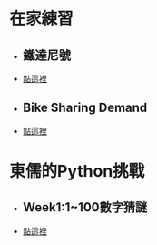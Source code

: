 # 在家練習

* ## 鐵達尼號  
* [點這裡](https://github.com/yuanahanlei/Others/tree/main/Titanic)

* ## Bike Sharing Demand
* [點這裡](https://github.com/yuanahanlei/Others/tree/main/BikeSharingDemand)

# 東儒的Python挑戰

* ## Week1:1~100數字猜謎
* [點這裡]()

